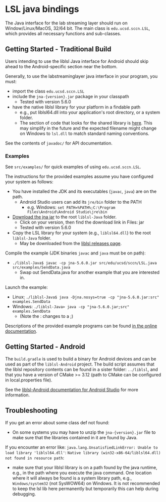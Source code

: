 # LSL java bindings

The Java interface for the lab streaming layer should run on Window/Linux/MacOS, 32/64 bit.
The main class is `edu.ucsd.sccn.LSL`, which provides all necessary functions and sub-classes.

## Getting Started - Traditional Build

Users intending to use the liblsl Java interface for Android should skip ahead to the Android-specific section near the bottom.

Generally, to use the labstreaminglayer java interface in your program, you must:
* import the class `edu.ucsd.sccn.LSL`
* include the `jna-{version}.jar` package in your classpath
    * Tested with version 5.6.0
* have the native liblsl library for your platform in a findable path
    * e.g., put liblsl64.dll into your application's root directory, or a system folder.
    * The section of code that looks for the shared library is [here](https://github.com/labstreaminglayer/liblsl-Java/blob/master/src/edu/ucsd/sccn/LSL.java#L1100-L1117). This may simplify in the future and the expected filename might change on Windows to `lsl.dll` to match standard naming conventions.

See the contents of `javadoc/` for API documentation.

### Examples

See `src/examples/` for quick examples of using `edu.ucsd.sccn.LSL`.

The instructions for the provided examples assume you have configured your system as follows:
* You have installed the JDK and its executables (`javac`, `java`) are on the path.
    * Android Studio users can add its `jre/bin` folder to the PATH
        * e.g. Windows: `set PATH=%PATH%;C:\Program Files\Android\Android Studio\jre\bin`
* [Download the jna jar](https://mvnrepository.com/artifact/net.java.dev.jna/jna) to the root `liblsl-Java` folder.
    * Click on your version, then find the download link in Files: jar
    * Tested with version 5.6.0
* Copy the LSL library for your system (e.g., `liblsl64.dll`) to the root `liblsl-Java` folder.
    * May be downloaded from the [liblsl releases page](https://github.com/sccn/liblsl/releases).

Compile the example (JDK binaries `javac` and `java` must be on path):
* `./liblsl-Java$ javac -cp jna-5.6.0.jar src/edu/ucsd/sccn/LSL.java src/examples/SendData.java`
    * Swap out SendData.java for another example that you are interested in.

Launch the example:
* Linux: `./liblsl-Java$ java -Djna.nosys=true -cp "jna-5.6.0.jar:src" examples.SendData`
* Windows: `./liblsl-Java> java -cp "jna-5.6.0.jar;src" examples.SendData`
    * (Note the : changes to a ;)

Descriptions of the provided example programs can be found [in the online documentation](https://labstreaminglayer.readthedocs.io/dev/examples.html#java-example-programs-basic-to-advanced).

## Getting Started - Android

The `build.gradle` is used to build a binary for Android devices and can be used as part of the `liblsl-Android` project. The build script assumes that the liblsl repository contents can be found in a sister folder: `../liblsl`, and that you have a version of CMake >= 3.12 (path to CMake can be configured in local.properties file).

See the [liblsl-Android documentation for Android Studio](https://github.com/labstreaminglayer/liblsl-Android/tree/master/AndroidStudio) for more information.

## Troubleshooting

If you get an error about some class def not found:
* On some systems you may have to unzip the `jna-{version}.jar` file to make sure that the libraries contained in it are found by Java.

If you encounter an error like: `java.lang.UnsatisfiedLinkError: Unable to load library 'liblsl64.dll'`: `Native library (win32-x86-64/liblsl64.dll) not found in resource path`:
* make sure that your liblsl library is on a path found by the java runtime, e.g., in the path where you execute the java command. One location where it will always be found is a system library path, e.g., `Windows/system32` (not SysWOW64) on Windows. It is not recommended to keep the lsl lib here permanently but temporarily this can help during debugging.
